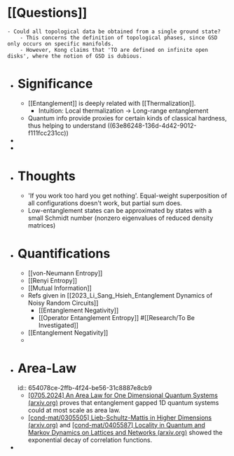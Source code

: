 # [[Questions]]
	- Could all topological data be obtained from a single ground state?
		- This concerns the definition of topological phases, since GSD only occurs on specific manifolds.
		- However, Kong claims that 'TO are defined on infinite open disks', where the notion of GSD is dubious.
- # Significance
	- [[Entanglement]] is deeply related with [[Thermalization]].
		- Intuition: Local thermalization -> Long-range entanglement
	- Quantum info provide proxies for certain kinds of classical hardness, thus helping to understand ((63e86248-136d-4d42-9012-f111fcc231cc))
-
-
- # Thoughts
	- 'If you work too hard you get nothing'. Equal-weight superposition of all configurations doesn't work, but partial sum does.
	- Low-entanglement states can be approximated by states with a small Schmidt number (nonzero eigenvalues of reduced density matrices)
- # Quantifications
	- [[von-Neumann Entropy]]
	- [[Renyi Entropy]]
	- [[Mutual Information]]
	- Refs given in [[2023_Li_Sang_Hsieh_Entanglement Dynamics of Noisy Random Circuits]]
		- [[Entanglement Negativity]]
		- [[Operator Entanglement Entropy]] #[[Research/To Be Investigated]]
	- [[Entanglement Negativity]]
	-
- # Area-Law
  id:: 654078ce-2ffb-4f24-be56-31c8887e8cb9
	- [[0705.2024] An Area Law for One Dimensional Quantum Systems (arxiv.org)](https://arxiv.org/abs/0705.2024) proves that entanglement gapped 1D quantum systems could at most scale as area law.
	- [[cond-mat/0305505] Lieb-Schultz-Mattis in Higher Dimensions (arxiv.org)](https://arxiv.org/abs/cond-mat/0305505) and [[cond-mat/0405587] Locality in Quantum and Markov Dynamics on Lattices and Networks (arxiv.org)](https://arxiv.org/abs/cond-mat/0405587) showed the exponential decay of correlation functions.
-